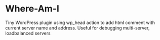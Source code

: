 # Where-Am-I
Tiny WordPress plugin using wp_head action to add html comment with current server name and address. Useful for debugging multi-server, loadbalanced servers
